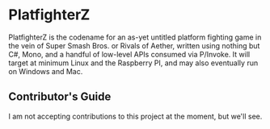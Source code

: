 # PlatfighterZ
PlatfighterZ is the codename for an as-yet untitled platform fighting game in the vein of Super Smash Bros. or Rivals of Aether, written using nothing but C#, Mono, and a handful of low-level APIs consumed via P/Invoke. It will target at minimum Linux and the Raspberry PI, and may also eventually run on Windows and Mac.

<h2>Contributor's Guide</h2>
I am not accepting contributions to this project at the moment, but we'll see.
